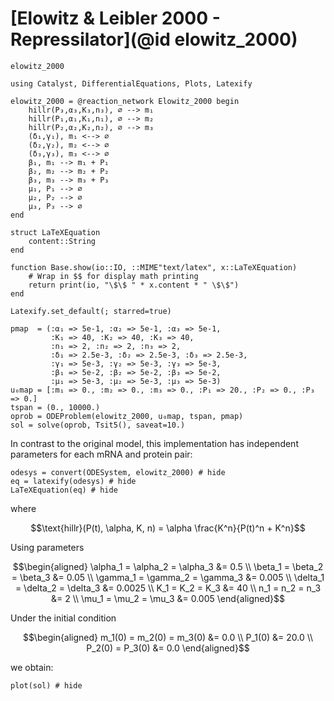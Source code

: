 # [Elowitz & Leibler 2000 - Repressilator](@id elowitz_2000)
```@docs
elowitz_2000
```
```@setup elowitz_2000
using Catalyst, DifferentialEquations, Plots, Latexify

elowitz_2000 = @reaction_network Elowitz_2000 begin
    hillr(P₃,α₃,K₃,n₃), ∅ --> m₁
    hillr(P₁,α₁,K₁,n₁), ∅ --> m₂
    hillr(P₂,α₂,K₂,n₂), ∅ --> m₃
    (δ₁,γ₁), m₁ <--> ∅
    (δ₂,γ₂), m₂ <--> ∅
    (δ₃,γ₃), m₃ <--> ∅
    β₁, m₁ --> m₁ + P₁
    β₂, m₂ --> m₂ + P₂
    β₃, m₃ --> m₃ + P₃
    μ₁, P₁ --> ∅
    μ₂, P₂ --> ∅
    μ₃, P₃ --> ∅
end

struct LaTeXEquation
    content::String
end

function Base.show(io::IO, ::MIME"text/latex", x::LaTeXEquation)
    # Wrap in $$ for display math printing
    return print(io, "\$\$ " * x.content * " \$\$")
end

Latexify.set_default(; starred=true)

pmap  = (:α₁ => 5e-1, :α₂ => 5e-1, :α₃ => 5e-1,
         :K₁ => 40, :K₂ => 40, :K₃ => 40,  
         :n₁ => 2, :n₂ => 2, :n₃ => 2, 
         :δ₁ => 2.5e-3, :δ₂ => 2.5e-3, :δ₃ => 2.5e-3,
         :γ₁ => 5e-3, :γ₂ => 5e-3, :γ₃ => 5e-3, 
         :β₁ => 5e-2, :β₂ => 5e-2, :β₃ => 5e-2, 
         :μ₁ => 5e-3, :μ₂ => 5e-3, :μ₃ => 5e-3)
u₀map = [:m₁ => 0., :m₂ => 0., :m₃ => 0., :P₁ => 20., :P₂ => 0., :P₃ => 0.]
tspan = (0., 10000.)
oprob = ODEProblem(elowitz_2000, u₀map, tspan, pmap)
sol = solve(oprob, Tsit5(), saveat=10.)
```

In contrast to the original model, this implementation has independent parameters for each mRNA and protein pair:

```@example elowitz_2000
odesys = convert(ODESystem, elowitz_2000) # hide
eq = latexify(odesys) # hide
LaTeXEquation(eq) # hide
```
where 
```math
\text{hillr}(P(t), \alpha, K, n) = \alpha \frac{K^n}{P(t)^n + K^n}
```
Using parameters 

```math
\begin{aligned}
\alpha_1 = \alpha_2 = \alpha_3 &= 0.5 \\
\beta_1 = \beta_2 = \beta_3 &= 0.05 \\
\gamma_1 = \gamma_2 = \gamma_3 &= 0.005 \\
\delta_1 = \delta_2 = \delta_3 &= 0.0025 \\
K_1 = K_2 = K_3 &= 40 \\
n_1 = n_2 = n_3 &= 2 \\
\mu_1 = \mu_2 = \mu_3 &= 0.005
\end{aligned}
```

Under the initial condition

```math
\begin{aligned}
m_1(0) = m_2(0) = m_3(0) &= 0.0 \\
P_1(0) &= 20.0 \\
P_2(0) = P_3(0) &= 0.0
\end{aligned}
```
we obtain:

```@example elowitz_2000
plot(sol) # hide
```
